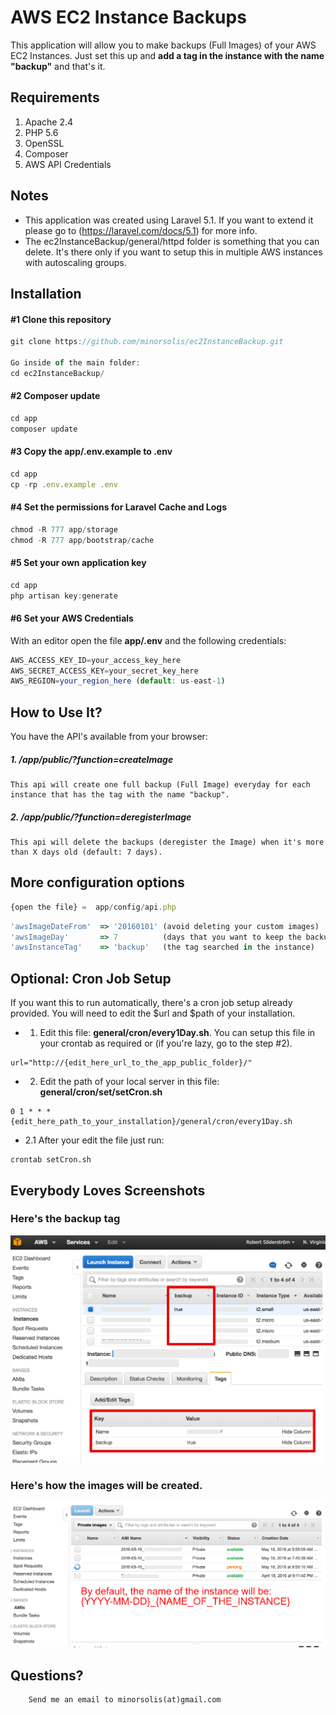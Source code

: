 # AWS EC2 Instance Backups
This application will allow you to make backups (Full Images) of your AWS EC2 Instances. Just set this up and **add a tag in the instance with the name "backup"** and that's it.


## Requirements

1. Apache 2.4
2. PHP 5.6
3. OpenSSL
4. Composer
4. AWS API Credentials

## Notes
- This application was created using Laravel 5.1. If you want to extend it please go to (https://laravel.com/docs/5.1) for more info.
- The ec2InstanceBackup/general/httpd folder is something that you can delete. It's there only if you want to setup this in multiple AWS instances with autoscaling groups.


## Installation

#### #1 Clone this repository
```javascript
git clone https://github.com/minorsolis/ec2InstanceBackup.git

Go inside of the main folder:
cd ec2InstanceBackup/

```

#### #2 Composer update

```javascript
cd app
composer update
```

#### #3 Copy the app/.env.example to .env

```javascript
cd app
cp -rp .env.example .env
```

#### #4 Set the permissions for Laravel Cache and Logs

```javascript
chmod -R 777 app/storage
chmod -R 777 app/bootstrap/cache
```

#### #5 Set your own application key

```javascript
cd app
php artisan key:generate
```

#### #6 Set your AWS Credentials

With an editor open the file **app/.env** and the following credentials:
```javascript
AWS_ACCESS_KEY_ID=your_access_key_here
AWS_SECRET_ACCESS_KEY=your_secret_key_here
AWS_REGION=your_region_here (default: us-east-1)
```

## How to Use It?

You have the API's available from your browser:

##### 1. /app/public/?function=createImage

```
This api will create one full backup (Full Image) everyday for each instance that has the tag with the name "backup".
```

##### 2. /app/public/?function=deregisterImage

```
This api will delete the backups (deregister the Image) when it's more than X days old (default: 7 days).
```

## More configuration options

```javascript
{open the file} =  app/config/api.php
```

```javascript
'awsImageDateFrom' 	=> '20160101' (avoid deleting your custom images)
'awsImageDay'   	=> 7 		  (days that you want to keep the backup) 
'awsInstanceTag'   	=> 'backup'   (the tag searched in the instance)
```

## Optional: Cron Job Setup

If you want this to run automatically, there's a cron job setup already provided. You will need to edit the $url and $path of your installation.

- 1. Edit this file: **general/cron/every1Day.sh**. You can setup this file in your crontab as required or (if you're lazy, go to the step #2).
```
url="http://{edit_here_url_to_the_app_public_folder}/"
```

- 2. Edit the path of your local server in this file: **general/cron/set/setCron.sh**
```
0 1 * * * {edit_here_path_to_your_installation}/general/cron/every1Day.sh
```
- 2.1 After your edit the file just run:
```
crontab setCron.sh
```

## Everybody Loves Screenshots

### Here's the backup tag
![alt tag](https://raw.githubusercontent.com/minorsolis/ec2InstanceBackup/master/general/documentation/1.jpg)

### Here's how the images will be created.
![alt tag](https://raw.githubusercontent.com/minorsolis/ec2InstanceBackup/master/general/documentation/2.jpg)



## Questions?
```
	Send me an email to minorsolis(at)gmail.com
```
